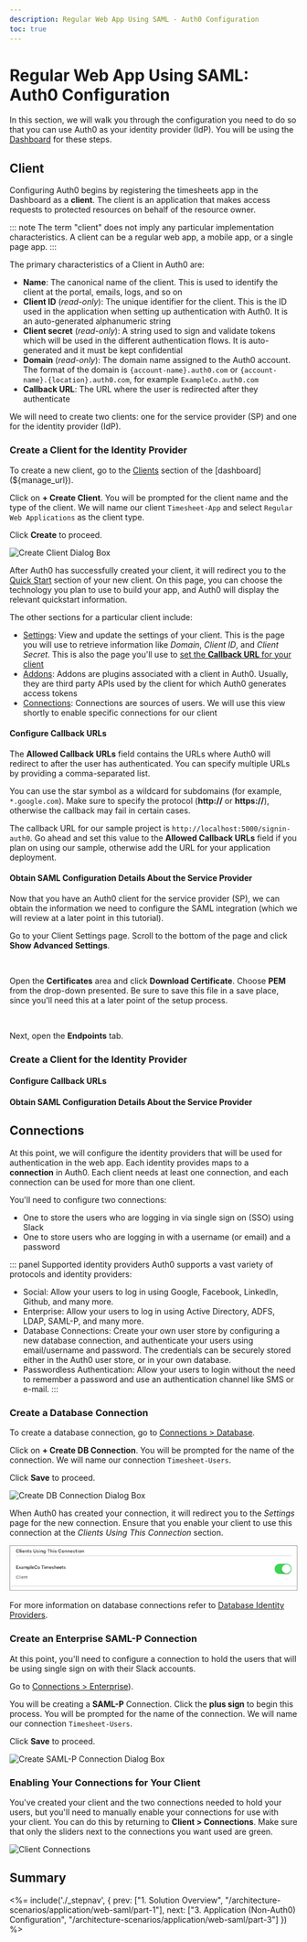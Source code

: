 ```yaml
---
description: Regular Web App Using SAML - Auth0 Configuration
toc: true
---
```

# Regular Web App Using SAML: Auth0 Configuration

In this section, we will walk you through the configuration you need to do so that you can use Auth0 as your identity provider (IdP). You will be using the [Dashboard](${manage_url}) for these steps.

## Client

Configuring Auth0 begins by registering the timesheets app in the Dashboard as a **client**. The client is an application that makes access requests to protected resources on behalf of the resource owner. 

::: note
The term "client" does not imply any particular implementation characteristics. A client can be a regular web app, a mobile app, or a single page app.
:::

The primary characteristics of a Client in Auth0 are:

- __Name__: The canonical name of the client. This is used to identify the client at the portal, emails, logs, and so on
- __Client ID__ (*read-only*): The unique identifier for the client. This is the ID used in the application when setting up authentication with Auth0. It is an auto-generated alphanumeric string
- __Client secret__ (*read-only*): A string used to sign and validate tokens which will be used in the different authentication flows. It is auto-generated and it must be kept confidential
- __Domain__ (*read-only*): The domain name assigned to the Auth0 account. The format of the domain is `{account-name}.auth0.com` or `{account-name}.{location}.auth0.com`, for example `ExampleCo.auth0.com`
- __Callback URL__: The URL where the user is redirected after they authenticate

We will need to create two clients: one for the service provider (SP) and one for the identity provider (IdP).

### Create a Client for the Identity Provider

To create a new client, go to the [Clients](${manage_url}/#/clients) section of the [dashboard](${manage_url}).

Click on __+ Create Client__. You will be prompted for the client name and the type of the client. We will name our client `Timesheet-App` and select `Regular Web Applications` as the client type.

Click **Create** to proceed.

![Create Client Dialog Box]()

After Auth0 has successfully created your client, it will redirect you to the [Quick Start](${manage_url}/#/clients/${account.clientId}/quickstart) section of your new client. On this page, you can choose the technology you plan to use to build your app, and Auth0 will display the relevant quickstart information.

The other sections for a particular client include:

- [Settings](${manage_url}/#/clients/${account.clientId}/settings): View and update the settings of your client. This is the page you will use to retrieve information like _Domain_, _Client ID_, and _Client Secret_. This is also the page you'll use to [set the __Callback URL__ for your client](#configure-callback-urls)
- [Addons](${manage_url}/#/clients/${account.clientId}/addons): Addons are plugins associated with a client in Auth0. Usually, they are third party APIs used by the client for which Auth0 generates access tokens
- [Connections](${manage_url}/#/clients/${account.clientId}/connections): Connections are sources of users. We will use this view shortly to enable specific connections for our client

#### Configure Callback URLs

The __Allowed Callback URLs__ field contains the URLs where Auth0 will redirect to after the user has authenticated. You can specify multiple URLs by providing a comma-separated list.

You can use the star symbol as a wildcard for subdomains (for example, `*.google.com`). Make sure to specify the protocol (**http://** or **https://**), otherwise the callback may fail in certain cases.

The callback URL for our sample project is `http://localhost:5000/signin-auth0`. Go ahead and set this value to the __Allowed Callback URLs__ field if you plan on using our sample, otherwise add the URL for your application deployment.

#### Obtain SAML Configuration Details About the Service Provider

Now that you have an Auth0 client for the service provider (SP), we can obtain the information we need to configure the SAML integration (which we will review at a later point in this tutorial).

Go to your Client Settings page. Scroll to the bottom of the page and click **Show Advanced Settings**.

![]()

Open the **Certificates** area and click **Download Certificate**. Choose **PEM** from the drop-down presented. Be sure to save this file in a save place, since you'll need this at a later point of the setup process.

![]()

Next, open the **Endpoints** tab. 

### Create a Client for the Identity Provider


#### Configure Callback URLs


#### Obtain SAML Configuration Details About the Service Provider

## Connections

At this point, we will configure the identity providers that will be used for authentication in the web app. Each identity provides maps to a __connection__ in Auth0. Each client needs at least one connection, and each connection can be used for more than one client.

You'll need to configure two connections:

* One to store the users who are logging in via single sign on (SSO) using Slack
* One to store users who are logging in with a username (or email) and a password

::: panel Supported identity providers
Auth0 supports a vast variety of protocols and identity providers:
- Social: Allow your users to log in using Google, Facebook, LinkedIn, Github, and many more.
- Enterprise: Allow your users to log in using Active Directory, ADFS, LDAP, SAML-P, and many more.
- Database Connections: Create your own user store by configuring a new database connection, and authenticate your users using email/username and password. The credentials can be securely stored either in the Auth0 user store, or in your own database.
- Passwordless Authentication: Allow your users to login without the need to remember a password and use an authentication channel like SMS or e-mail.
:::

### Create a Database Connection

To create a database connection, go to [Connections > Database](${manage_url}/#/connections/database).

Click on __+ Create DB Connection__. You will be prompted for the name of the connection. We will name our connection `Timesheet-Users`.

Click **Save** to proceed.

![Create DB Connection Dialog Box]()

When Auth0 has created your connection, it will redirect you to the _Settings_ page for the new connection. Ensure that you enable your client to use this connection at the _Clients Using This Connection_ section.

![Enable the client to use this DB connection](/media/articles/architecture-scenarios/web-app-sso/enable-client-db.png)

For more information on database connections refer to [Database Identity Providers](/connections/database).

### Create an Enterprise SAML-P Connection

At this point, you'll need to configure a connection to hold the users that will be using single sign on with their Slack accounts.

Go to [Connections > Enterprise](${manage_url}/#/connections/enterprise)).

You will be creating a **SAML-P** Connection. Click the **plus sign** to begin this process. You will be prompted for the name of the connection. We will name our connection `Timesheet-Users`.

Click **Save** to proceed.

![Create SAML-P Connection Dialog Box]()

### Enabling Your Connections for Your Client

You've created your client and the two connections needed to hold your users, but you'll need to manually enable your connections for use with your client. You can do this by returning to **Client > Connections**. Make sure that only the sliders next to the connections you want used are green.

![Client Connections]()

## Summary



<%= include('./_stepnav', {
 prev: ["1. Solution Overview", "/architecture-scenarios/application/web-saml/part-1"],
 next: ["3. Application (Non-Auth0) Configuration", "/architecture-scenarios/application/web-saml/part-3"]
}) %>